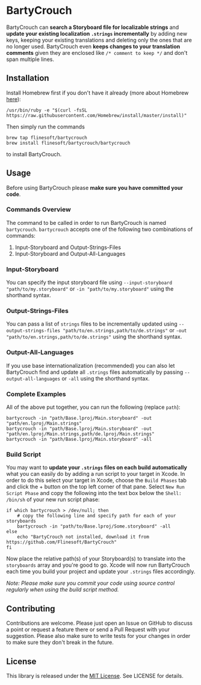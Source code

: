 # BartyCrouch

BartyCrouch can **search a Storyboard file for localizable strings** and **update your existing localization `.strings` incrementally** by adding new keys, keeping your existing translations and deleting only the ones that are no longer used. BartyCrouch even **keeps changes to your translation comments** given they are enclosed like `/* comment to keep */` and don't span multiple lines.


## Installation

Install Homebrew first if you don't have it already (more about Homebrew [here](http://brew.sh)):
``` shell
/usr/bin/ruby -e "$(curl -fsSL https://raw.githubusercontent.com/Homebrew/install/master/install)"
```

Then simply run the commands
``` shell
brew tap flinesoft/bartycrouch
brew install flinesoft/bartycrouch/bartycrouch
```
to install BartyCrouch.


## Usage

Before using BartyCrouch please **make sure you have committed your code**.

### Commands Overview

The command to be called in order to run BartyCrouch is named `bartycrouch`. `bartycrouch` accepts one of the following two combinations of commands:

1. Input-Storyboard and Output-Strings-Files
2. Input-Storyboard and Output-All-Languages

### Input-Storyboard

You can specify the input storyboard file using `--input-storyboard "path/to/my.storyboard"` or `-in "path/to/my.storyboard"` using the shorthand syntax.

### Output-Strings-Files

You can pass a list of `strings` files to be incrementally updated using  `--output-strings-files "path/to/en.strings,path/to/de.strings"` or `-out "path/to/en.strings,path/to/de.strings"` using the shorthand syntax.

### Output-All-Languages

If you use base internationalization (recommended) you can also let BartyCrouch find and update all `.strings` files automatically by passing `--output-all-languages` or `-all` using the shorthand syntax.

### Complete Examples

All of the above put together, you can run the following (replace `path`):

``` shell
bartycrouch -in "path/Base.lproj/Main.storyboard" -out "path/en.lproj/Main.strings"
bartycrouch -in "path/Base.lproj/Main.storyboard" -out "path/en.lproj/Main.strings,path/de.lproj/Main.strings"
bartycrouch -in "path/Base.lproj/Main.storyboard" -all
```

### Build Script

You may want to **update your `.strings` files on each build automatically** what you can easily do by adding a run script to your target in Xcode. In order to do this select your target in Xcode, choose the `Build Phases` tab and click the + button on the top left corner of that pane. Select `New Run Script Phase` and copy the following into the text box below the `Shell: /bin/sh` of your new run script phase:

``` shell
if which bartycrouch > /dev/null; then
    # copy the following line and specify path for each of your storyboards
    bartycrouch -in "path/to/Base.lproj/Some.storyboard" -all
else
    echo "BartyCrouch not installed, download it from https://github.com/Flinesoft/BartyCrouch"
fi
```

Now place the relative path(s) of your Storyboard(s) to translate into the `storyboards` array and you're good to go. Xcode will now run BartyCrouch each time you build your project and update your `.strings` files accordingly.

*Note: Please make sure you commit your code using source control regularly when using the build script method.*


## Contributing

Contributions are welcome. Please just open an Issue on GitHub to discuss a point or request a feature there or send a Pull Request with your suggestion. Please also make sure to write tests for your changes in order to make sure they don't break in the future.


## License
This library is released under the [MIT License](http://opensource.org/licenses/MIT). See LICENSE for details.
